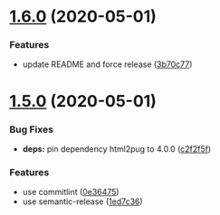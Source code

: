 # [1.6.0](https://github.com/anthonkendel/jest-serializer-pug/compare/v1.5.0...v1.6.0) (2020-05-01)


### Features

* update README and force release ([3b70c77](https://github.com/anthonkendel/jest-serializer-pug/commit/3b70c77716eed9b2f4ed867325d57b27dfdde8d2))

# [1.5.0](https://github.com/anthonkendel/jest-serializer-pug/compare/v1.4.0...v1.5.0) (2020-05-01)


### Bug Fixes

* **deps:** pin dependency html2pug to 4.0.0 ([c2f2f5f](https://github.com/anthonkendel/jest-serializer-pug/commit/c2f2f5f0753b7d650c7b70d67d9fa3570d621efa))


### Features

* use commitlint ([0e36475](https://github.com/anthonkendel/jest-serializer-pug/commit/0e36475895a11f676d7fccda5b72a08383a1a800))
* use semantic-release ([1ed7c36](https://github.com/anthonkendel/jest-serializer-pug/commit/1ed7c367eee4d530c5d27b9d03ca66d65cb28af6))
